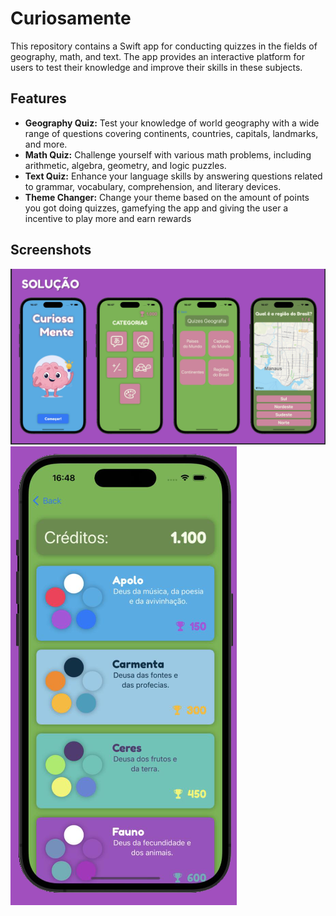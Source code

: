 # Curiosamente


This repository contains a Swift app for conducting quizzes in the fields of geography, math, and text. The app provides an interactive platform for users to test their knowledge and improve their skills in these subjects.

## Features

- **Geography Quiz:** Test your knowledge of world geography with a wide range of questions covering continents, countries, capitals, landmarks, and more.
- **Math Quiz:** Challenge yourself with various math problems, including arithmetic, algebra, geometry, and logic puzzles.
- **Text Quiz:** Enhance your language skills by answering questions related to grammar, vocabulary, comprehension, and literary devices.
- **Theme Changer:** Change your theme based on the amount of points you got doing quizzes, gamefying the app and giving the user a incentive to play more and earn rewards 
## Screenshots

![App Screenshot 1](Imagens/appImages1.png)
![App Screenshot 2](Imagens/appImages2.png)

